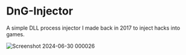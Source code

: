 # DnG-Injector

A simple DLL process injector I made back in 2017 to inject hacks into games.

![Screenshot 2024-06-30 000026](https://github.com/DGVaniX/DnG-Injector/assets/37979538/e492aa23-b0e4-4f45-9033-95385d80f0e4)

